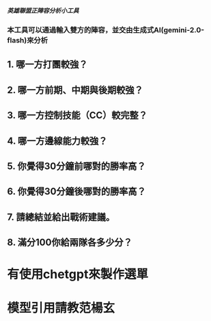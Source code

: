##### 英雄聯盟正陣容分析小工具

### 本工具可以通過輸入雙方的陣容，並交由生成式AI(gemini-2.0-flash)來分析
## 1. 哪一方打團較強？
## 2. 哪一方前期、中期與後期較強？
## 3. 哪一方控制技能（CC）較完整？
## 4. 哪一方邊線能力較強？
## 5. 你覺得30分鐘前哪對的勝率高？
## 6. 你覺得30分鐘後哪對的勝率高？
## 7. 請總結並給出戰術建議。
## 8. 滿分100你給兩隊各多少分？

# 有使用chetgpt來製作選單
# 模型引用請教范楊玄

